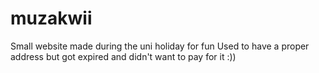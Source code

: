 # muzakwii
Small website made during the uni holiday for fun
Used to have a proper address but got expired and didn't want to pay for it :))
